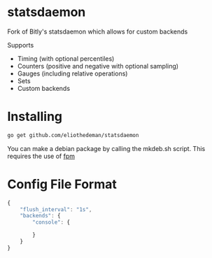statsdaemon
==========

Fork of Bitly's statsdaemon which allows for custom backends

Supports

* Timing (with optional percentiles)
* Counters (positive and negative with optional sampling)
* Gauges (including relative operations)
* Sets
* Custom backends

Installing
==========

```bash
go get github.com/eliothedeman/statsdaemon
```

You can make a debian package by calling the mkdeb.sh script. This requires the use of [fpm](https://github.com/jordansissel/fpm)

Config File Format
====================

```javascript
{
	"flush_interval": "1s",
	"backends": {
		"console": {

		}
	}
}
```

